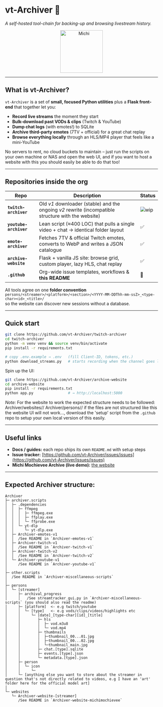 # vt-Archiver 👋

*A self-hosted tool-chain for backing-up and browsing livestream history.*

<div align="center">
  <img src="https://pbs.twimg.com/profile_images/1873411258638331905/G6DBazwk_200x200.jpg" width="140" alt="Michi" />
</div>

---

## What is vt-Archiver?

`vt-Archiver` is a set of **small, focused Python utilities** plus a **Flask front-end** that together let you:

* **Record live streams** the moment they start  
* **Bulk-download past VODs & clips** (Twitch & YouTube)
* **Dump chat logs** (with emotes!) to SQLite
* **Archive third-party emotes** (7TV + official) for a great chat replay
* **Browse everything locally** through an HLS/MP4 player that feels like a mini-YouTube

No servers to rent, no cloud buckets to maintain – just run the scripts on your own machine or NAS and open the web UI, and if you want to host a website with this you should easily be able to do that too!

---

## Repositories inside the org

| Repo | Description | Status |
|------|-------------|--------|
| **`twitch-archiver`** | Old *v1* downloader (stable) and the ongoing *v2* rewrite (incompatible structure with the website) | ![wip](https://img.shields.io/badge/status-WIP-yellow) |
| **`youtube-archiver`** | Lean script (≈400 LOC) that pulls a single video + chat → identical folder layout | ✅ |
| **`emote-archiver`** | Fetches 7TV & official Twitch emotes, converts to WebP and writes a JSON catalogue | ✅ |
| **`archive-website`** | Flask + vanilla JS site: browse grid, custom player, lazy HLS, chat replay | ✅ |
| **`.github`** | Org-wide issue templates, workflows & **this README** | 🔧 |

All tools agree on one **folder convention**  
`persons/<streamer>/<platform>/<section>/<YYYY-MM-DDThh-mm-ssZ>_<type-char><id>_<title>/`  
so the website can discover new sessions without a database.

---

## Quick start

```bash
git clone https://github.com/vt-Archiver/twitch-archiver
cd twitch-archiver
python -m venv venv && source venv/bin/activate
pip install -r requirements.txt

# copy .env.example → .env   (fill Client-ID, tokens, etc.)
python download_streams.py   # starts recording when the channel goes live
````

Spin up the UI:

```bash
git clone https://github.com/vt-Archiver/archive-website
cd archive-website
pip install -r requirements.txt
python app.py                # → http://localhost:5000
```
*Note:* For the website to work the expected structure needs to be followed:
Archiver/websites/<streamer>/
Archiver/persons/<streamer>/
if the files are not structured like this the website UI will not work..., download the 'setup' script from the `.github` repo to setup your own local version of this easily.

---

## Useful links

* **Docs / guides:** each repo ships its own `README.md` with setup steps
* **Issue tracker:** [https://github.com/vt-Archiver/issues/issues](https://github.com/vt-Archiver/issues/issues)
* **Michi Mochievee Archive (live demo):** [the website](michimochievee-archive.win)

---

## Expected Archiver structure:
```
Archiver
├─ archiver.scripts
│  ├─ .dependencies
│  │  ├─ ffmpeg
│  │  │  ├─ ffmpeg.exe
│  │  │  ├─ ffplay.exe
│  │  │  └─ ffprobe.exe
│  │  └─ yt-dlp
│  │     └─ yt-dlp.exe
│  ├─ Archiver-emotes-v1
│  │  /See README in `Archiver-emotes-v1`
│  ├─ Archiver-twitch-v1
│  │  /See README in `Archiver-twitch-v1`
│  ├─ Archiver-twitch-v2
│  │  /See README in `Archiver-twitch-v2`
│  └─ Archiver-youtube-v1
│     /See README in `Archiver-youtube-v1`
│
├─ other.scripts
│  /See README in `Archiver-miscellaneous-scripts`
│
├─ persons
│  └─ [streamer]
│     ├─ archival_progress
│     │   /See streamtracker_gui.py in `Archiver-miscellaneous-scripts` (you should also read the readme)
│     ├─ [platform]  <- e.g twitch/youtube
│     │  └─ [type]   <- e.g vods/clips/videos/highlights etc
│     │     └─ [date]_[type-char][id]_[title]
│     │        ├─ hls
│     │        │  ├─ vod.m3u8
│     │        │  └─ vod.mp4
│     │        ├─ thumbnails
│     │        │  ├─thumbnail_00...01.jpg
│     │        │  ├─thumbnail_00...02.jpg
│     │        │  └─thumbnail_main.jpg
│     │        ├─ chat.[type].sqlite
│     │        ├─ events.[type].json
│     │        └─ metadata.[type].json
│     ├─ person
│     │  └─ icon
│     │     └─ 
│     └─ [anything else you want to store about the streamer in question that's not directly related to videos, e.g I have an 'art' folder here for the official model art]
│
└─ websites
   └─ Archiver-website-[streamer]
      /See README in `Archiver-website-michimochievee`
```
